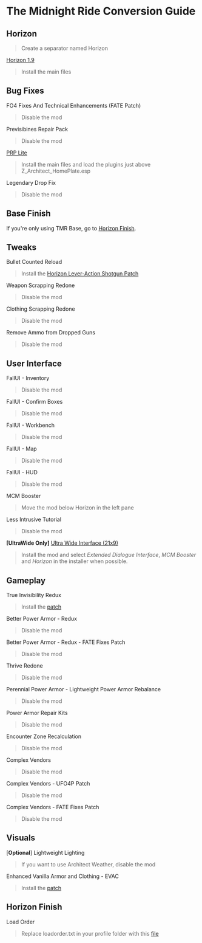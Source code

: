 # The Midnight Ride Conversion Guide

## Horizon
>Create a separator named Horizon

[Horizon 1.9](https://www.nexusmods.com/fallout4/mods/17374)
>Install the main files

## Bug Fixes
FO4 Fixes And Technical Enhancements (FATE Patch)
>Disable the mod

Previsibines Repair Pack
>Disable the mod

[PRP Lite](https://www.nexusmods.com/fallout4/mods/64405)
>Install the main files and load the plugins just above Z_Architect_HomePlate.esp

Legendary Drop Fix
>Disable the mod

## Base Finish
If you're only using TMR Base, go to [Horizon Finish](#horizon-finish).

## Tweaks
Bullet Counted Reload
>Install the [Horizon Lever-Action Shotgun Patch](https://www.nexusmods.com/fallout4/mods/45120)

Weapon Scrapping Redone
>Disable the mod

Clothing Scrapping Redone
>Disable the mod

Remove Ammo from Dropped Guns
>Disable the mod

## User Interface
FallUI - Inventory
>Disable the mod

FallUI - Confirm Boxes
>Disable the mod

FallUI - Workbench
>Disable the mod

FallUI - Map
>Disable the mod

FallUI - HUD
>Disable the mod

MCM Booster
>Move the mod below Horizon in the left pane

Less Intrusive Tutorial
>Disable the mod

**[UltraWide Only]** [Ultra Wide Interface (21x9)](https://www.nexusmods.com/fallout4/mods/65677)
>Install the mod and select *Extended Dialogue Interface*, *MCM Booster* and *Horizon* in the installer when possible.

## Gameplay
True Invisibility Redux
>Install the [patch](https://www.nexusmods.com/fallout4/mods/69033)

Better Power Armor - Redux
>Disable the mod

Better Power Armor - Redux - FATE Fixes Patch
>Disable the mod

Thrive Redone
>Disable the mod

Perennial Power Armor - Lightweight Power Armor Rebalance
>Disable the mod

Power Armor Repair Kits
>Disable the mod

Encounter Zone Recalculation
>Disable the mod

Complex Vendors
>Disable the mod

Complex Vendors - UFO4P Patch
>Disable the mod

Complex Vendors - FATE Fixes Patch
>Disable the mod

## Visuals
[**Optional**] Lightweight Lighting
>If you want to use Architect Weather, disable the mod

Enhanced Vanilla Armor and Clothing - EVAC
>Install the [patch](https://www.nexusmods.com/fallout4/mods/69033)

## Horizon Finish
Load Order
>Replace loadorder.txt in your profile folder with this [file](https://raw.githubusercontent.com/nemal34/grebHorizonEssential/main/loadorder.txt)